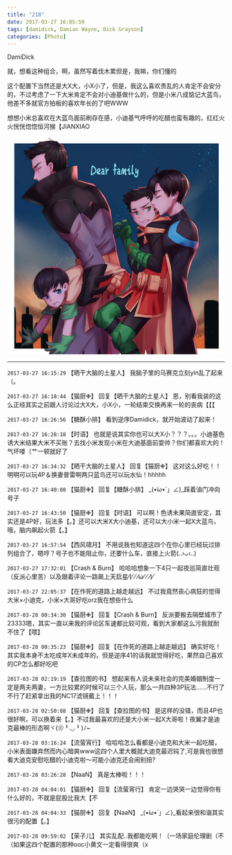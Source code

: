 ```yaml
---
title: "218"
date: 2017-03-27 16:05:59
tags: [damidick, Damian Wayne, Dick Grayson]
categories: [Photo]
---
```


<p>DamiDick</p> 
<p>就，想看这种组合，啊，虽然写着伐木累但是，我嘛，你们懂的</p> 
<p>这个配置下当然还是大X大，小X小了，但是，我这么喜欢贵乱的人肯定不会安分的，不过考虑了一下大米肯定不会对小迪基做什么的，但是小米八成惦记大蓝鸟，他差不多就官方拍板的喜欢年长的了吧WWW</p> 
<p>想想小米总喜欢在大蓝鸟面前刷存在感，小迪基气呼呼的吃醋也蛮有趣的，红红火火恍恍惚惚恒河猴【JIANXIAO</p>

![](https://raw.githubusercontent.com/alicewish/meowchain247/master/img_cVZNdzJtQk9JV2N4dTZZZmtpSGN1MzJZRFVsOGtZRXRlUXZhVGNXMk5XNFlmdUVmaGV2VXJnPT0.jpg)

---

`2017-03-27 16:15:29` 【晒干大脑的土星人】 我脑子里的马赛克立刻yin乱了起来（。

`2017-03-27 16:18:44` 【猫厨✙】 回复【晒干大脑的土星人】 恩，别看我装的这么正经其实之前跟人讨论过大X大，小X小，一轮结束交换再来一轮的丧病【【【

`2017-03-27 16:26:56` 【糖酥小排】 看到逆序Damidick，就开始波动了起来！

`2017-03-27 16:28:18` 【时语】 也就是说其实你也可以大X小？？？。。。小迪基色诱大米结果大米不买账？去找小米发现小米在大迪基面前耍帅？你们都喜欢大的！气坏喽（艹一顿就好了

`2017-03-27 16:34:32` 【晒干大脑的土星人】 回复【猫厨✙】 这对这么好吃！！明明可以玩4P＆换妻普雷啊两只蓝鸟还可以玩水仙！hhhhh

`2017-03-27 16:40:08` 【猫厨✙】 回复【糖酥小排】 \_(•̀ω•́ 」∠)\_踩着油门冲向号子

`2017-03-27 16:43:50` 【猫厨✙】 回复【时语】 可以啊！色诱未果简直安定，其实还是4P好，玩法多【。】还可以大米X大小迪基，还可以大小米一起X大蓝鸟，哦，脑内飙起火箭【。】

`2017-03-27 16:57:54` 【西风啸月】 不用说我也知道这四个在你心里已经玩过排列组合了，嗯哼？号子也不能阻止你，还要什么车，直接上火箭(..›ᴗ‹..)

`2017-03-27 17:32:01` 【Crash & Burn】 哈哈哈想象一下4只一起夜巡简直壮观（反派心里苦）以及跟着评论一路飙上天启星⁄(⁄ ⁄ ⁄ω⁄ ⁄ ⁄)⁄

`2017-03-27 22:05:37` 【在作死的道路上越走越远】 不过我竟然丧心病狂的觉得大米×小迪克，小米×大哥好吃orz我在想些什么

`2017-03-28 00:34:30` 【猫厨✙】 回复【Crash & Burn】 反派要搬去隔壁城市了23333嗯，其实一直以来我的评论区车速都比较可观，看到大家都这么污我就耐不住了【喂】

`2017-03-28 00:35:23` 【猫厨✙】 回复【在作死的道路上越走越远】 确实好吃！其实我本身不太吃成年X未成年的，但是逆序41的话我就觉得好吃，果然自己喜欢的CP怎么都好吃吧

`2017-03-28 02:19:19` 【查拉图的书】 想起来有人说未来社会的完美婚姻制度一定是两夫两妻，一方比较累的时候可以三个人玩，那么一共四种3P玩法……不行了不行了赶紧拿出我的NC17滤镜戴上！！！

`2017-03-28 02:50:08` 【猫厨✙】 回复【查拉图的书】 是这样的没错，而且4P也很好啊，可以换着来【。】不过我最喜欢的还是大小米一起X大哥啦！夜翼才是迪克最棒的形态啊ヾ(❀╹◡╹)ﾉ~

`2017-03-28 03:16:24` 【流萤宵行】 哈哈哈怎么看都是小迪克和大米一起吃醋，小米表面嫌弃然而内心暗爽www这四个人里大概就大迪克最迟钝了,可是我也很想看大迪克安慰吃醋的小迪克啦～可能小迪克还会闹别扭?

`2017-03-28 03:26:28` 【NaaN】 真是太棒啦！！！

`2017-03-28 04:04:01` 【猫厨✙】 回复【流萤宵行】 肯定一边哭哭一边觉得你有什么好的，不就是屁股比我大【不

`2017-03-28 04:04:33` 【猫厨✙】 回复【NaaN】 \_(•̀ω•́ 」∠)\_看起来很和谐其实很污的配置【。】

`2017-03-28 09:59:02` 【茉子儿】 其实乱配..我都能吃啊！（一场家庭伦理剧（不（如果这四个配置的那种ooc小黄文一定看得很爽（x
